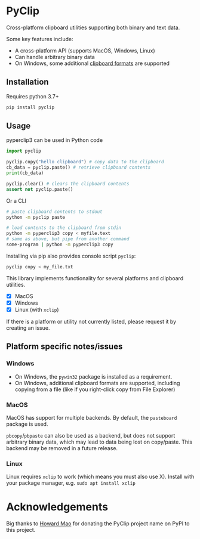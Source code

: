 # PyClip

Cross-platform clipboard utilities supporting both binary and text data.

Some key features include:

- A cross-platform API (supports MacOS, Windows, Linux)
- Can handle arbitrary binary data
- On Windows, some additional [clipboard formats](https://docs.microsoft.com/en-us/windows/win32/dataxchg/standard-clipboard-formats) 
are supported

## Installation

Requires python 3.7+

```bash
pip install pyclip
```

## Usage

pyperclip3 can be used in Python code
```python
import pyclip

pyclip.copy("hello clipboard") # copy data to the clipboard
cb_data = pyclip.paste() # retrieve clipboard contents 
print(cb_data)

pyclip.clear() # clears the clipboard contents
assert not pyclip.paste()
```

Or a CLI

```bash
# paste clipboard contents to stdout
python -m pyclip paste

# load contents to the clipboard from stdin
python -m pyperclip3 copy < myfile.text
# same as above, but pipe from another command
some-program | python -m pyperclip3 copy
```

Installing via pip also provides console script `pyclip`:

```bash
pyclip copy < my_file.txt
```

This library implements functionality for several platforms and clipboard utilities. 

- [x] MacOS
- [x] Windows
- [x] Linux (with `xclip`)

If there is a platform or utility not currently listed, please request it by creating an issue.

## Platform specific notes/issues

### Windows

- On Windows, the `pywin32` package is installed as a requirement.
- On Windows, additional clipboard formats are supported, including copying from a file 
(like if you right-click copy from File Explorer)

### MacOS

MacOS has support for multiple backends. By default, the `pasteboard` package is used.

`pbcopy`/`pbpaste` can also be used as a backend, but does not support arbitrary binary data, which may lead to 
data being lost on copy/paste. This backend may be removed in a future release.

### Linux

Linux requires `xclip` to work (which means you must also use X). Install with your package manager, e.g. `sudo apt install xclip`

# Acknowledgements

Big thanks to [Howard Mao](https://github.com/zhemao) for donating the PyClip project name on PyPI to 
this project.